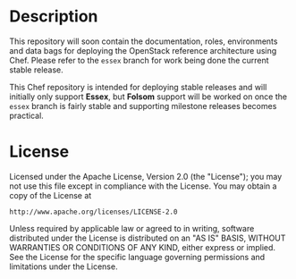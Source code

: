 Description
===========
This repository will soon contain the documentation, roles, environments and data bags for deploying the OpenStack reference architecture using Chef. Please refer to the `essex` branch for work being done the current stable release.

This Chef repository is intended for deploying stable releases and will initially only support **Essex**, but **Folsom** support will be worked on once the `essex` branch is fairly stable and supporting milestone releases becomes practical.

License
=======
Licensed under the Apache License, Version 2.0 (the "License");
you may not use this file except in compliance with the License.
You may obtain a copy of the License at

    http://www.apache.org/licenses/LICENSE-2.0

Unless required by applicable law or agreed to in writing, software
distributed under the License is distributed on an "AS IS" BASIS,
WITHOUT WARRANTIES OR CONDITIONS OF ANY KIND, either express or implied.
See the License for the specific language governing permissions and
limitations under the License.
